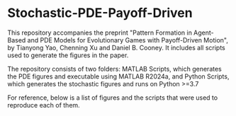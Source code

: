 # Stochastic-PDE-Payoff-Driven

This repository accompanies the preprint "Pattern Formation in Agent-Based and PDE Models for Evolutionary Games with Payoff-Driven Motion", by Tianyong Yao, Chenning Xu and Daniel B. Cooney. It includes all scripts used to generate the figures in the paper.

The repository consists of two folders: MATLAB Scripts, which generates the PDE figures and executable using MATLAB R2024a, and Python Scripts, which generates the stochastic figures and runs on Python >=3.7

For reference, below is a list of figures and the scripts that were used to reproduce each of them.
